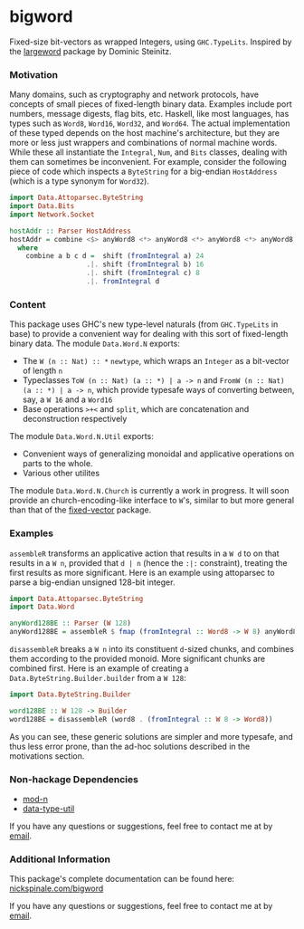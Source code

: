 # bigword

Fixed-size bit-vectors as wrapped Integers, using `GHC.TypeLits`.
Inspired by the [largeword](https://hackage.org/packages/largeword) package by Dominic Steinitz.

### Motivation

Many domains, such as cryptography and network protocols, have concepts of small pieces of fixed-length binary data.
Examples include port numbers, message digests, flag bits, etc.
Haskell, like most languages, has types such as `Word8`, `Word16`, `Word32`, and `Word64`.
The actual implementation of these typed depends on the host machine's architecture, but they are more or less just wrappers and combinations of normal machine words.
While these all instantiate the `Integral`, `Num`, and `Bits` classes, dealing with them can sometimes be inconvenient.
For example, consider the following piece of code which inspects a `ByteString` for a big-endian `HostAddress` (which is a type synonym for `Word32`).

```haskell
import Data.Attoparsec.ByteString
import Data.Bits
import Network.Socket

hostAddr :: Parser HostAddress
hostAddr = combine <$> anyWord8 <*> anyWord8 <*> anyWord8 <*> anyWord8
  where
    combine a b c d =  shift (fromIntegral a) 24
                   .|. shift (fromIntegral b) 16
                   .|. shift (fromIntegral c) 8 
                   .|. fromIntegral d
```

### Content

This package uses GHC's new type-level naturals (from `GHC.TypeLits` in base) to provide a convenient way for dealing with this sort of fixed-length binary data.
The module `Data.Word.N` exports:

*   The `W (n :: Nat) :: *` `newtype`, which wraps an `Integer` as a bit-vector of length `n`
*   Typeclasses `ToW (n :: Nat) (a :: *) | a -> n` and `FromW (n :: Nat) (a :: *) | a -> n`, which provide typesafe ways of converting between, say, a `W 16` and a `Word16`
*   Base operations `>+<` and `split`, which are concatenation and deconstruction respectively

The module `Data.Word.N.Util` exports:

*   Convenient ways of generalizing monoidal and applicative operations on parts to the whole.
*   Various other utilites

The module `Data.Word.N.Church` is currently a work in progress.
It will soon provide an church-encoding-like interface to `W`'s, similar to but more general than that of the [fixed-vector](https://hackage.haskell.org/package/fixed-vector) package.

### Examples

`assembleR` transforms an applicative action that results in a `W d` to on that results in a `W n`, provided that `d | n` (hence the `:|:` constraint), treating the first results as more significant.
Here is an example using attoparsec to parse a big-endian unsigned 128-bit integer.

```haskell
import Data.Attoparsec.ByteString
import Data.Word

anyWord128BE :: Parser (W 128)
anyWord128BE = assembleR $ fmap (fromIntegral :: Word8 -> W 8) anyWord8
```

`disassembleR` breaks a `W n` into its constituent `d`-sized chunks, and combines them according to the provided monoid.
More significant chunks are combined first.
Here is an example of creating a `Data.ByteString.Builder.builder` from a `W 128`:

```haskell
import Data.ByteString.Builder

word128BE :: W 128 -> Builder
word128BE = disassembleR (word8 . (fromIntegral :: W 8 -> Word8))
```

As you can see, these generic solutions are simpler and more typesafe, and thus less error prone, than the ad-hoc solutions described in the motivations section.

### Non-hackage Dependencies

* [mod-n](https://github.com/nickspinale/mod-n)
* [data-type-util](https://github.com/nickspinale/data-type-util)

If you have any questions or suggestions, feel free to contact me at by [email](mailto:spinalen@carleton.edu).

### Additional Information

This package's complete documentation can be found here: [nickspinale.com/bigword](https://nickspinale.com/bigword)

If you have any questions or suggestions, feel free to contact me at by [email](mailto:spinalen@carleton.edu).
